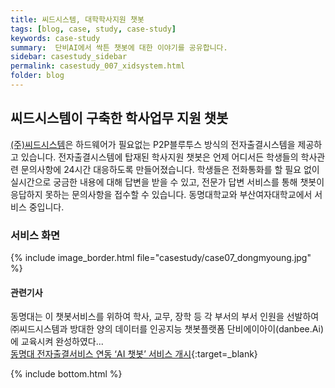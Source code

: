 ```yaml
---
title: 씨드시스템, 대학학사지원 챗봇
tags: [blog, case, study, case-study]
keywords: case-study
summary:  단비AI에서 싹튼 챗봇에 대한 이야기를 공유합니다.
sidebar: casestudy_sidebar
permalink: casestudy_007_xidsystem.html
folder: blog
---
```



## 씨드시스템이 구축한 학사업무 지원 챗봇
<a href="http://xidsys.co.kr/xe/index.php" title="(주)씨드시스템 홈페이지 바로가기">(주)씨드시스템</a>은 하드웨어가 필요없는 P2P블루투스 방식의 전자출결시스템을 제공하고 있습니다. 전자출결시스템에 탑재된 학사지원 챗봇은 언제 어디서든 학생들의 학사관련 문의사항에 24시간 대응하도록 만들어졌습니다.
학생들은 전화통화를 할 필요 없이 실시간으로 궁금한 내용에 대해 답변을 받을 수 있고, 전문가 답변 서비스를 통해 챗봇이 응답하지 못하는 문의사항을 접수할 수 있습니다. 동명대학교와 부산여자대학교에서 서비스 중입니다.


### 서비스 화면
{% include image_border.html file="casestudy/case07_dongmyoung.jpg" %}

#### 관련기사 
동명대는 이 챗봇서비스를 위하여 학사, 교무, 장학 등 각 부서의 부서 인원을 선발하여 ㈜씨드시스템과 방대한 양의 데이터를 인공지능 챗봇플랫폼 단비에이아이(danbee.Ai)에 교육시켜 완성하였다... <br>
[동명대 전자출결서비스 연동 ‘AI 챗봇’ 서비스 개시](http://www.kookje.co.kr/news2011/asp/newsbody.asp?code=0300&key=20181120.99099008856){:target=_blank}




{% include bottom.html %}